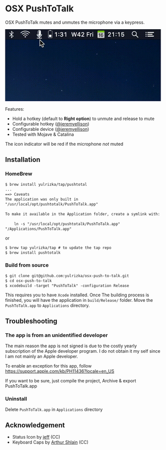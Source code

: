 # OSX PushToTalk

OSX PushToTalk mutes and unmutes the microphone via a keypress.

![usage animation](osx-push-to-talk.gif)

Features:

- Hold a hotkey (default to **Right option**) to unmute and release to mute
- Configurable hotkey ([@jeremyellison](https://github.com/yulrizka/osx-push-to-talk/commits?author=jeremyellison))
- Configurable device ([@jeremyellison](https://github.com/yulrizka/osx-push-to-talk/commits?author=jeremyellison))
- Tested with Mojave & Catalina

The icon indicator will be red if the microphone *not* muted

## Installation

### HomeBrew

```
$ brew install yulrizka/tap/pushtotal
...
==> Caveats
The application was only built in "/usr/local/opt/pushtotalk/PushToTalk.app"

To make it available in the Application folder, create a symlink with:

    ln -s "/usr/local/opt/pushtotalk/PushToTalk.app" "/Applications/PushToTalk.app"
```

or 

```
$ brew tap yulrizka/tap # to update the tap repo
$ brew install pushtotalk
```

### Build from source
```
$ git clone git@github.com:yulrizka/osx-push-to-talk.git
$ cd osx-push-to-talk
$ xcodebuild -target "PushToTalk" -configuration Release
```

This requires you to have `Xcode` installed. Once The building process is finished, you will have the application in `build/Release/` folder.
Move the `PushToTalk.app` to `Applications` directory.

## Troubleshooting

### The app is from an unidentified developer

The main reason the app is not signed is due to the costly yearly subscription of the Apple developer program.
I do not obtain it my self since I am not mainly an Apple developer.

To enable an exception for this app, follow https://support.apple.com/kb/PH11436?locale=en_US

If you want to be sure, just compile the project, Archive & export PushToTalk.app

### Uninstall

Delete `PushToTalk.app` in `Applications` directory

## Acknowledgement

- Status Icon by [jeff](https://thenounproject.com/jeff955/) (CC)
- Keyboard Caps by [Arthur Shlain](https://thenounproject.com/ArtZ91/) (CC)
